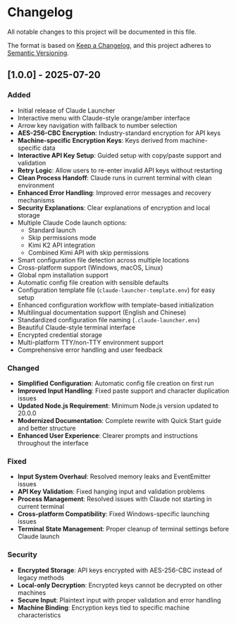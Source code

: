 # Changelog

All notable changes to this project will be documented in this file.

The format is based on [Keep a Changelog](https://keepachangelog.com/en/1.0.0/),
and this project adheres to [Semantic Versioning](https://semver.org/spec/v2.0.0.html).

## [1.0.0] - 2025-07-20

### Added
- Initial release of Claude Launcher
- Interactive menu with Claude-style orange/amber interface
- Arrow key navigation with fallback to number selection
- **AES-256-CBC Encryption**: Industry-standard encryption for API keys
- **Machine-specific Encryption Keys**: Keys derived from machine-specific data
- **Interactive API Key Setup**: Guided setup with copy/paste support and validation
- **Retry Logic**: Allow users to re-enter invalid API keys without restarting
- **Clean Process Handoff**: Claude runs in current terminal with clean environment
- **Enhanced Error Handling**: Improved error messages and recovery mechanisms
- **Security Explanations**: Clear explanations of encryption and local storage
- Multiple Claude Code launch options:
  - Standard launch
  - Skip permissions mode
  - Kimi K2 API integration
  - Combined Kimi API with skip permissions
- Smart configuration file detection across multiple locations
- Cross-platform support (Windows, macOS, Linux)
- Global npm installation support
- Automatic config file creation with sensible defaults
- Configuration template file (`claude-launcher-template.env`) for easy setup
- Enhanced configuration workflow with template-based initialization
- Multilingual documentation support (English and Chinese)
- Standardized configuration file naming (`.claude-launcher.env`)
- Beautiful Claude-style terminal interface
- Encrypted credential storage
- Multi-platform TTY/non-TTY environment support
- Comprehensive error handling and user feedback

### Changed
- **Simplified Configuration**: Automatic config file creation on first run
- **Improved Input Handling**: Fixed paste support and character duplication issues
- **Updated Node.js Requirement**: Minimum Node.js version updated to 20.0.0
- **Modernized Documentation**: Complete rewrite with Quick Start guide and better structure
- **Enhanced User Experience**: Clearer prompts and instructions throughout the interface

### Fixed
- **Input System Overhaul**: Resolved memory leaks and EventEmitter issues
- **API Key Validation**: Fixed hanging input and validation problems
- **Process Management**: Resolved issues with Claude not starting in current terminal
- **Cross-platform Compatibility**: Fixed Windows-specific launching issues
- **Terminal State Management**: Proper cleanup of terminal settings before Claude launch

### Security
- **Encrypted Storage**: API keys encrypted with AES-256-CBC instead of legacy methods
- **Local-only Decryption**: Encrypted keys cannot be decrypted on other machines
- **Secure Input**: Plaintext input with proper validation and error handling
- **Machine Binding**: Encryption keys tied to specific machine characteristics